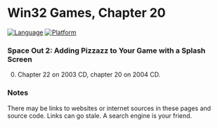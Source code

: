 # Win32 Games, Chapter 20
[![Language](https://img.shields.io/badge/Language%20-C++-blue.svg)](https://github.com/GeorgePimpleton/Win32-games/)
[![Platform](https://img.shields.io/badge/Platform%20-Win32-blue.svg)](https://github.com/GeorgePimpleton/Win32-games/)
### Space Out 2: Adding Pizzazz to Your Game with a Splash Screen

0. Chapter 22 on 2003 CD, chapter 20 on 2004 CD.

### Notes
There may be links to websites or internet sources in these pages and source code. Links can go stale. A search engine is your friend.
